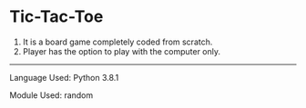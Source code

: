 # Tic-Tac-Toe
1. It is a board game completely coded from scratch.
2. Player has the option to play with the computer only.
---
Language Used: Python 3.8.1

Module Used: random
